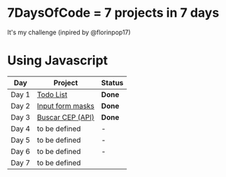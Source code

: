 # 7DaysOfCode = 7 projects in 7 days 

It's my challenge (inpired by @florinpop17)

# Using Javascript

Day | Project | Status
------------ | ------------ | -------------
Day 1 | [Todo List](https://github.com/leandromac/7DaysOfCode/tree/master/Day-1) | **Done**
Day 2 | [Input form masks](https://github.com/leandromac/7DaysOfCode/tree/master/Day-2) | **Done**
Day 3 | [Buscar CEP (API)](https://github.com/leandromac/7DaysOfCode/tree/master/Day-3) | **Done**
Day 4 | to be defined | -
Day 5 | to be defined | -
Day 6 | to be defined | -
Day 7 | to be defined || -
